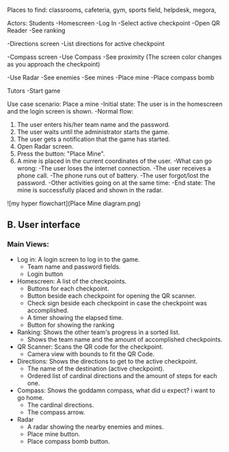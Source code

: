 Places to find: classrooms, cafeteria, gym, sports field, helpdesk, megora, 

Actors:
Students
-Homescreen
  -Log In
  -Select active checkpoint
  -Open QR Reader
  -See ranking
  
-Directions screen
  -List directions for active checkpoint

-Compass screen
  -Use Compass
  -See proximity (The screen color changes as you approach the checkpoint)

-Use Radar
  -See enemies
  -See mines
  -Place mine
  -Place compass bomb


Tutors
-Start game


Use case scenario: Place a mine
-Initial state: The user is in the homescreen and the login screen is shown.
-Normal flow:
  1. The user enters his/her team name and the password.
  2. The user waits until the administrator starts the game.
  3. The user gets a notification that the game has started.
  4. Open Radar screen.
  5. Press the button: "Place Mine".
  6. A mine is placed in the current coordinates of the user.
-What can go wrong: 
  -The user loses the internet connection.
  -The user receives a phone call.
  -The phone runs out of battery.
  -The user forgot/lost the password.
-Other activities going on at the same time:
-End state: The mine is successfully placed and shown in the radar.

![my hyper flowchart](Place Mine diagram.png)

## B. User interface
### Main Views:
  * Log in: A login screen to log in to the game.
    + Team name and password fields.
    + Login button
  * Homescreen: A list of the checkpoints.
    + Buttons for each checkpoint.
    + Button beside each checkpoint for opening the QR scanner.
    + Check sign beside each checkpoint in case the checkpoint was accomplished.
    + A timer showing the elapsed time.
    + Button for showing the ranking
  * Ranking: Shows the other team's progress in a sorted list.
    + Shows the team name and the amount of accomplished checkpoints.
  * QR Scanner: Scans the QR code for the checkpoint.
    + Camera view with bounds to fit the QR Code.
  * Directions: Shows the directions to get to the active checkpoint.
    + The name of the destination (active checkpoint).
    + Ordered list of cardinal directions and the amount of steps for each one.
  * Compass: Shows the goddamn compass, what did u expect? i want to go home.
    + The cardinal directions.
    + The compass arrow.
  * Radar
    + A radar showing the nearby enemies and mines.
    + Place mine button.
    + Place compass bomb button.  
  
 
